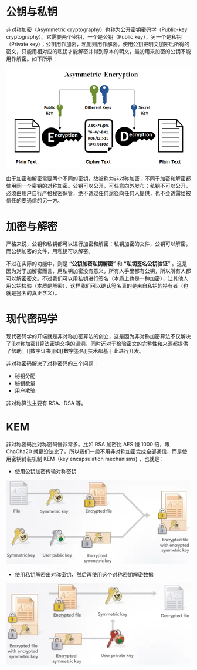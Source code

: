 # 公钥与私钥

非对称加密（Asymmetric cryptography）也称为公开密钥密码学（Public-key cryptography）。它需要两个密钥，一个是公钥（Public key），另一个是私钥（Private key）；公钥用作加密，私钥则用作解密。使用公钥把明文加密后所得的密文，只能用相对应的私钥才能解密并得到原本的明文，最初用来加密的公钥不能用作解密。如下所示：

![](img/2024-03-26_15-49-42_screenshot.png)

由于加密和解密需要两个不同的密钥，故被称为非对称加密；不同于加密和解密都使用同一个密钥的对称加密。公钥可以公开，可任意向外发布；私钥不可以公开，必须由用户自行严格秘密保管，绝不透过任何途径向任何人提供，也不会透露给被信任的要通信的另一方。

# 加密与解密

严格来说，公钥和私钥都可以进行加密和解密：私钥加密的文件，公钥可以解密，而公钥加密的文件，用私钥可以解密。

不过在实际的功能中，则是 **“公钥加密私钥解密”** 和 **“私钥签名公钥验证”** 。这是因为对于加解密而言，用私钥加密没有意义，所有人手里都有公钥，所以所有人都可以解密密文。不过我们可以用私钥进行签名（本质上也是一种加密），让其他人用公钥检验（本质是解密），这样我们可以确认签名真的是来自私钥的持有者（也就是签名的真正含义）。

# 现代密码学

现代密码学的开端就是非对称加密算法的创立，这是因为非对称加密算法不仅解决了[[对称加密]]算法密钥交换的漏洞，同时还对于检验密文的完整性和来源都提供了帮助。[[数字证书]]和[[数字签名]]技术都基于此进行开发。

非对称密码解决了对称密码的三个问题：

- 秘钥分配
- 秘钥数量
- 用户欺骗

非对称算法主要有 RSA、DSA 等。

# KEM

非对称密码比对称密码慢非常多。比如 RSA 加密比 AES 慢 1000 倍，跟 ChaCha20 就更没法比了。所以我们一般不用非对称加密完成全部通信，而是使用密钥封装机制 KEM（key encapsulation mechanisms) ，也就是：

- 使用公钥加密传输对称密钥

![](img/2024-03-26_15-22-38_screenshot.png)

- 使用私钥解密出对称密钥，然后再使用这个对称密钥解密数据

![](img/2024-03-26_15-22-50_screenshot.png)

